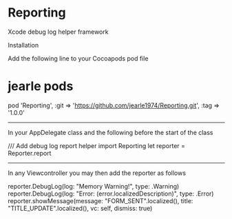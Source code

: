 # Reporting
Xcode debug log helper framework

Installation

Add the following line to your Cocoapods pod file

  # jearle pods
  pod 'Reporting', :git => 'https://github.com/jearle1974/Reporting.git', :tag => '1.0.0'
  
-------------------------------------

In your AppDelegate class and the following before the start of the class

  /// Add debug log report helper
  import Reporting
  let reporter = Reporter.report

-------------------------------------

In any Viewcontroller you may then add the reporter as follows

  reporter.DebugLog(log: "Memory Warning!", type: .Warning)
  reporter.DebugLog(log: "Error: \(error.localizedDescription)", type: .Error)
  reporter.showMessage(message: "FORM_SENT".localized(), title: "TITLE_UPDATE".localized(), vc: self, dismiss: true)